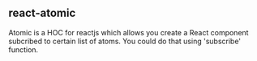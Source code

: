## react-atomic

Atomic is a HOC for reactjs which allows you create a React component subcribed to certain list of atoms. You could do that using 'subscribe' function. 